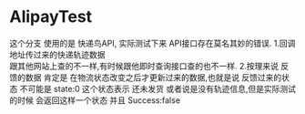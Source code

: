 # AlipayTest
这个分支  使用的是 快递鸟API,
实际测试下来 API接口存在莫名其妙的错误.
1.回调地址传过来的快递轨迹数据  
跟其他网站上查的不一样,有时候跟他即时查询接口查的也不一样.
2.按理来说 反馈的数据 肯定是 在物流状态改变之后才更新过来的数据,也就是说 反馈过来的状态 不可能是 state:0
这个状态表示 还未发货  或者说是没有轨迹信息,但是实际测试的时候 会返回这样一个状态 并且 Success:false
